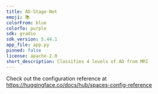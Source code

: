 ```yaml
---
title: AD-Stage-Net
emoji: 📚
colorFrom: blue
colorTo: purple
sdk: gradio
sdk_version: 5.44.1
app_file: app.py
pinned: false
license: apache-2.0
short_description: Classifies 4 levels of AD from MRI
---
```


Check out the configuration reference at https://huggingface.co/docs/hub/spaces-config-reference
